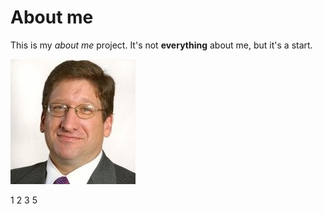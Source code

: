 # About me

This is my *about me* project. It's not **everything** about me, but it's a start.

![Picture of Bradley](brad.jpeg)

1
2
3
5
